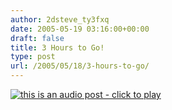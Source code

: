 ```yaml
---
author: 2dsteve_ty3fxq
date: 2005-05-19 03:16:00+00:00
draft: false
title: 3 Hours to Go!
type: post
url: /2005/05/18/3-hours-to-go/
---
```


[![this is an audio post - click to play](http://www.audioblogger.com/media/images/audioblogger.gif)
](http://www.audioblogger.com/media/32787/192482.mp3)
